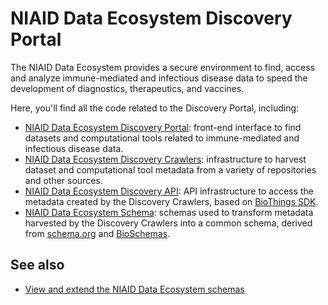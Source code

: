# NIAID Data Ecosystem Discovery Portal

The NIAID Data Ecosystem provides a secure environment to find, access and analyze immune-mediated and infectious disease data to speed the development of diagnostics, therapeutics, and vaccines. 

Here, you'll find all the code related to the Discovery Portal, including:

- [NIAID Data Ecosystem Discovery Portal](https://github.com/NIAID-Data-Ecosystem/nde-portal): front-end interface to find datasets and computational tools related to immune-mediated and infectious disease data.
- [NIAID Data Ecosystem Discovery Crawlers](https://github.com/NIAID-Data-Ecosystem/nde-crawlers): infrastructure to harvest dataset and computational tool metadata from a variety of repositories and other sources.
- [NIAID Data Ecosystem Discovery API](https://github.com/NIAID-Data-Ecosystem/nde-discovery-api): API infrastructure to access the metadata created by the Discovery Crawlers, based on [BioThings SDK](https://docs.biothings.io/en/latest/).
- [NIAID Data Ecosystem Schema](https://github.com/NIAID-Data-Ecosystem/nde-schemas): schemas used to transform metadata harvested by the Discovery Crawlers into a common schema, derived from [schema.org](https://schema.org/Dataset) and [BioSchemas](https://bioschemas.org/profiles/ComputationalTool/1.0-RELEASE).


## See also
- [View and extend the NIAID Data Ecosystem schemas](https://discovery.biothings.io/view/niaid)
